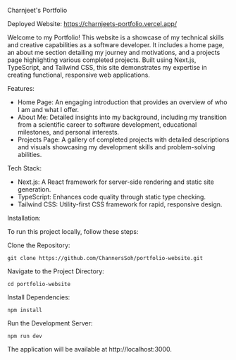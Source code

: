 Charnjeet's Portfolio

Deployed Website: https://charnjeets-portfolio.vercel.app/

Welcome to my Portfolio! This website is a showcase of my technical skills and creative capabilities as a software developer. It includes a home page, an about me section detailing my journey and motivations, and a projects page highlighting various completed projects. Built using Next.js, TypeScript, and Tailwind CSS, this site demonstrates my expertise in creating functional, responsive web applications.

Features:

- Home Page: An engaging introduction that provides an overview of who I am and what I offer.
- About Me: Detailed insights into my background, including my transition from a scientific career to software development, educational milestones, and personal interests.
- Projects Page: A gallery of completed projects with detailed descriptions and visuals showcasing my development skills and problem-solving abilities.

Tech Stack:

- Next.js: A React framework for server-side rendering and static site generation.
- TypeScript: Enhances code quality through static type checking.
- Tailwind CSS: Utility-first CSS framework for rapid, responsive design.

Installation: 

To run this project locally, follow these steps:

Clone the Repository:

```
git clone https://github.com/ChannersSoh/portfolio-website.git
```

Navigate to the Project Directory:

```
cd portfolio-website
```

Install Dependencies:
```
npm install
```

Run the Development Server:

```
npm run dev
```

The application will be available at http://localhost:3000.
